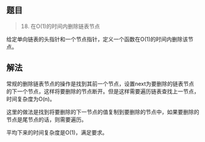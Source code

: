 ## 题目

> 18. 在O(1)的时间内删除链表节点

给定单向链表的头指针和一个节点指针，定义一个函数在O(1)的时间内删除该节点。

## 解法

常规的删除链表节点的操作是找到其前一个节点，设置next为要删除的链表节点的下一个节点，这样将要删除的节点断开。但是这样需要遍历链表查找上一节点，时间复杂度为O(n)。

这里的做法是找到将要删除的下一节点的值复制到要删除的节点中，如果要删除的节点是尾节点的话，则需要遍历。

平均下来的时间复杂度是O(1)，满足要求。